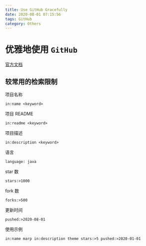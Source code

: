 ```yaml
---
title: Use GitHub Gracefully
date: 2020-08-01 07:15:56
tags: GitHub
category: Others
---
```

#  优雅地使用 `GitHub`

[官方文档](https://docs.github.com/cn/github/searching-for-information-on-github/understanding-the-search-syntax)

## 较常用的检索限制

项目名称
```
in:name <keyword>
```

项目 README
```
in:readme <keyword>
```

项目描述
```
in:description <keyword>
```

语言
```
language: java
```

star 数
```
stars:>1000
```

fork 数
```
forks:>500
```

更新时间
```
pushed:>2020-08-01
```

使用示例
```
in:name marp in:description theme stars:>5 pushed:>2020-01-01
```

<!-- https://www.youtube.com/watch?v=Uj6WWAqg0NY -->
